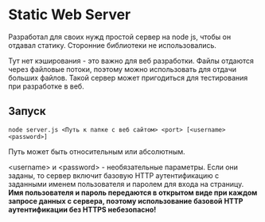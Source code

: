 # Static Web Server
Разработал для своих нужд простой сервер на node js, чтобы он отдавал статику. Сторонние библиотеки не использовались.

Тут нет кэширования - это важно для веб разработки.
Файлы отдаются через файловые потоки, поэтому можно использовать для отдачи больших файлов.
Такой сервер может пригодиться для тестирования при разработке в веб.

## Запуск

```
node server.js <Путь к папке с веб сайтом> <port> [<username> <password>]
```
Путь может быть относительным или абсолютным.

\<username\> и \<password\> - необязательные параметры. Если они заданы, то сервер включит базовую HTTP аутентификацию с заданными именем пользователя и паролем для входа на страницу.  
**Имя пользователя и пароль передаются в открытом виде при каждом запросе данных с сервера, поэтому использование базовой HTTP аутентификации без HTTPS небезопасно!**